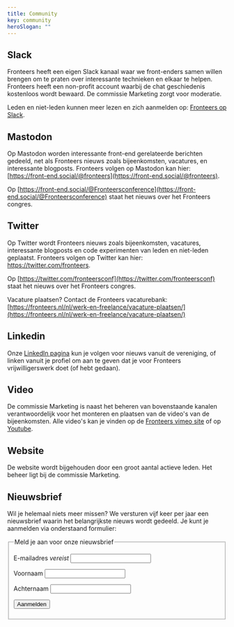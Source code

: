 ```yaml
---
title: Community
key: community
heroSlogan: ""
---
```


## Slack

Fronteers heeft een eigen Slack kanaal waar we front-enders samen willen brengen om te praten over interessante technieken en elkaar te helpen. Fronteers heeft een non-profit account waarbij de chat geschiedenis kostenloos wordt bewaard. De commissie Marketing zorgt voor moderatie.

Leden en niet-leden kunnen meer lezen en zich aanmelden op: [Fronteers op Slack](/nl/blog/2016/02/fronteers-op-slack).

## Mastodon

Op Mastodon worden interessante front-end gerelateerde berichten gedeeld, net als Fronteers nieuws zoals bijeenkomsten, vacatures, en interessante blogposts. Fronteers volgen op Mastodon kan hier: [https://front-end.social/@fronteers](https://front-end.social/@fronteers).

Op [https://front-end.social/@Fronteersconference](https://front-end.social/@Fronteersconference) staat het nieuws over het Fronteers congres.

## Twitter

Op Twitter wordt Fronteers nieuws zoals bijeenkomsten, vacatures, interessante blogposts en code experimenten van leden en niet-leden geplaatst. Fronteers volgen op Twitter kan hier: https://twitter.com/fronteers.

Op [https://twitter.com/fronteersconf](https://twitter.com/fronteersconf) staat het nieuws over het Fronteers congres.

Vacature plaatsen? Contact de Fronteers vacaturebank: [https://fronteers.nl/nl/werk-en-freelance/vacature-plaatsen/](https://fronteers.nl/nl/werk-en-freelance/vacature-plaatsen/)

## Linkedin

Onze [LinkedIn pagina](https://www.linkedin.com/company/2835613/) kun je volgen voor nieuws vanuit de vereniging, of linken vanuit je profiel om aan te geven dat je voor Fronteers vrijwilligerswerk doet (of hebt gedaan).

## Video

De commissie Marketing is naast het beheren van bovenstaande kanalen verantwoordelijk voor het monteren en plaatsen van de video's van de bijeenkomsten. Alle video's kan je vinden op de [Fronteers vimeo site](https://vimeo.com/fronteers) of op [Youtube](https://www.youtube.com/channel/UCMqv5w33mm-CgjDV6VTBCTw).

## Website

De website wordt bijgehouden door een groot aantal actieve leden. Het beheer ligt bij de commissie Marketing.

## Nieuwsbrief

Wil je helemaal niets meer missen? We versturen vijf keer per jaar een nieuwsbrief waarin het belangrijkste nieuws wordt gedeeld. Je kunt je aanmelden via onderstaand formulier:

<form action="https://fronteers.us10.list-manage.com/subscribe/post?u=d8d859a3bce138807ce785741&amp;id=49b991ad18" method="post" class="generated">
    <fieldset>
    <legend>Meld je aan voor onze nieuwsbrief</legend>
    <p><label for="subscribe-email">E-mailadres <em>vereist</em></label> <input type="email" name="EMAIL" id="subscribe-email" class="text"></p>
    <p><label for="subscribe-voornaam">Voornaam</label> <input type="text" name="FNAME" id="subscribe-voornaam" class="text"></p>
    <p><label for="subscribe-achternaam">Achternaam</label> <input type="text" name="LNAME" id="subscribe-achternaam" class="text"></p>
    <p class="submit"><input type="submit" value="Aanmelden" class="submit"></p>
    </fieldset>
</form>
